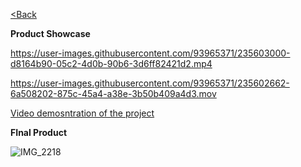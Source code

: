 [<Back](https://team-208-github-io.github.io/egr314-team208.github.io/)

**Product Showcase**


https://user-images.githubusercontent.com/93965371/235603000-d8164b90-05c2-4d0b-90b6-3d6ff82421d2.mp4


https://user-images.githubusercontent.com/93965371/235602662-6a508202-875c-45a4-a38e-3b50b409a4d3.mov

[Video demosntration of the project](https://youtu.be/O8_9IP1zYKc)

**FInal Product**

![IMG_2218](https://user-images.githubusercontent.com/93965371/235605811-7484c177-40ea-4453-94c1-2d4eb6a18e56.jpg)



